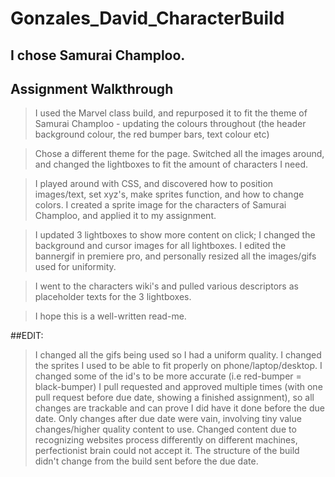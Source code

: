 # Gonzales_David_CharacterBuild

## I chose Samurai Champloo.

## Assignment Walkthrough

>I used the Marvel class build, and repurposed it to fit the theme of Samurai Champloo - updating the colours throughout (the
>header background colour, the red bumper bars, text colour etc)

>Chose a different theme for the page. Switched all the images around, and changed the lightboxes to fit the amount of characters I need.

>I played around with CSS, and discovered how to position images/text, set xyz's, make sprites function, and how to change colors.
>I created a sprite image for the characters of Samurai Champloo, and applied it to my assignment.

>I updated 3 lightboxes to show more content on click; I changed the background and cursor images for all lightboxes. 
>I edited the bannergif in premiere pro, and personally resized all the images/gifs used for uniformity.

>I went to the characters wiki's and pulled various descriptors as placeholder texts for the 3 lightboxes.

>I hope this is a well-written read-me.

##EDIT: 
>I changed all the gifs being used so I had a uniform quality. I changed the sprites I used to be able to fit properly on phone/laptop/desktop.
>I changed some of the id's to be more accurate (i.e red-bumper = black-bumper)
>I pull requested and approved multiple times (with one pull request before due date, showing a finished assignment), so all changes are trackable and can prove I did have it done before the due date. 
> Only changes after due date were vain, involving tiny value changes/higher quality content to use.
> Changed content due to recognizing websites process differently on different machines, perfectionist brain could not accept it.
> The structure of the build didn't change from the build sent before the due date.
